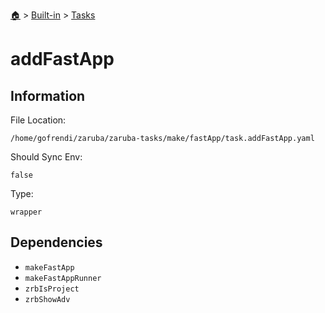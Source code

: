 <!--startTocHeader-->
[🏠](../../README.md) > [Built-in](../README.md) > [Tasks](README.md)
# addFastApp
<!--endTocHeader-->


## Information

File Location:

    /home/gofrendi/zaruba/zaruba-tasks/make/fastApp/task.addFastApp.yaml

Should Sync Env:

    false

Type:

    wrapper


## Dependencies

- `makeFastApp`
- `makeFastAppRunner`
- `zrbIsProject`
- `zrbShowAdv`



<!--startTocSubtopic-->

<!--endTocSubtopic-->